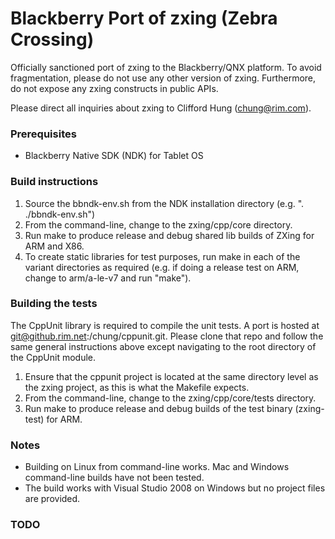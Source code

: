 # Blackberry Port of zxing (Zebra Crossing) 
 
Officially sanctioned port of zxing to the Blackberry/QNX platform. To avoid fragmentation, please do not use any other version of zxing.  Furthermore, do not expose any zxing constructs in public APIs.

Please direct all inquiries about zxing to Clifford Hung (chung@rim.com).

### Prerequisites

- Blackberry Native SDK (NDK) for Tablet OS

### Build instructions

1. Source the bbndk-env.sh from the NDK installation directory (e.g. ". ./bbndk-env.sh")
2. From the command-line, change to the zxing/cpp/core directory.
3. Run make to produce release and debug shared lib builds of ZXing for ARM and X86.
4. To create static libraries for test purposes, run make in each of the variant directories as required (e.g. if doing a release test on ARM, change to arm/a-le-v7 and run "make").

### Building the tests 

The CppUnit library is required to compile the unit tests. A port is hosted at git@github.rim.net:/chung/cppunit.git.  Please clone that repo and follow the same general instructions above except navigating to the root directory of the CppUnit module.  

1. Ensure that the cppunit project is located at the same directory level as the zxing project, as this is what the Makefile expects.
2. From the command-line, change to the zxing/cpp/core/tests directory.
4. Run make to produce release and debug builds of the test binary (zxing-test) for ARM.

### Notes

- Building on Linux from command-line works. Mac and Windows command-line builds have not been tested.
- The build works with Visual Studio 2008 on Windows but no project files are provided.

### TODO

